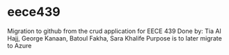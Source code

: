 # eece439
Migration to github from the crud application for EECE 439
Done by: Tia Al Hajj, George Kanaan, Batoul Fakha, Sara Khalife 
Purpose is to later migrate to Azure 
